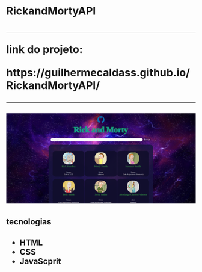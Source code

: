 <h1> RickandMortyAPI<h1>
<hr>
<p>link do projeto:
<p>https://guilhermecaldass.github.io/RickandMortyAPI/
<br>
<hr>
 
  <img src="imgs/capaproj.png">

<h2>tecnologias<h2>

<ul>
<li> HTML
<li>CSS
<li>JavaScprit
<ul>



